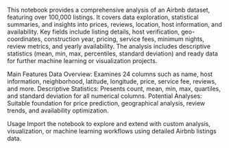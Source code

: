 This notebook provides a comprehensive analysis of an Airbnb dataset, featuring over 100,000 listings. It covers data exploration, statistical summaries, and insights into prices, reviews, location, host information, and availability. Key fields include listing details, host verification, geo-coordinates, construction year, pricing, service fees, minimum nights, review metrics, and yearly availability. The analysis includes descriptive statistics (mean, min, max, percentiles, standard deviation) and ready data for further machine learning or visualization projects.

Main Features
Data Overview: Examines 24 columns such as name, host information, neighborhood, latitude, longitude, price, service fee, reviews, and more.
Descriptive Statistics: Presents count, mean, min, max, quartiles, and standard deviation for all numerical columns.
Potential Analyses: Suitable foundation for price prediction, geographical analysis, review trends, and availability optimization.

Usage
Import the notebook to explore and extend with custom analysis, visualization, or machine learning workflows using detailed Airbnb listings data.
